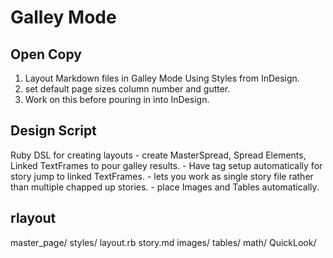 # Galley Mode

## Open Copy

1. Layout Markdown files in Galley Mode Using Styles from InDesign.
1. set default page sizes column number and gutter.
1. Work on this before pouring in into InDesign.


## Design Script

Ruby DSL for creating layouts
	- create MasterSpread, Spread Elements, Linked TextFrames to pour galley results.
	- Have tag setup automatically for story jump to linked TextFrames.
	- lets you work as single story file rather than multiple chapped up stories.
	- place Images and Tables automatically.
	
## rlayout

master_page/
styles/
layout.rb
story.md
images/
tables/
math/
QuickLook/
